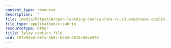 ```yaml
---
content_type: resource
description: ''
file: /media/https%3A/open-learning-course-data-rc.s3.amazonaws.com/18-03sc-differential-equations-fall-2011/19fe92e4e6fa5b5cb5446015c88ce978_hEtWqTPPXuc.vtt
file_type: application/x-subrip
resourcetype: Other
title: 3play caption file
uid: 19fe92e4-e6fa-5b5c-b544-6015c88ce978
---
```

